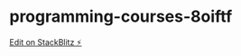 # programming-courses-8oiftf

[Edit on StackBlitz ⚡️](https://stackblitz.com/edit/programming-courses-8oiftf)